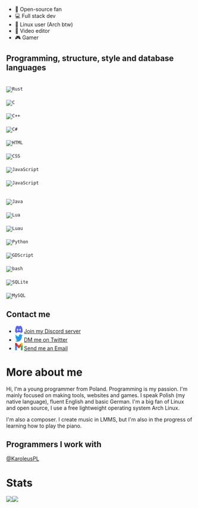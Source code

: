 - 📂 Open-source fan
- 💻 Full stack dev
- 🐧 Linux user (Arch btw)
- 🎥 Video editor
- 🎮 Gamer

## Programming, structure, style and database languages
<code> <img src="https://wolfyxon.github.io/media/img/icons/software/lang/rust.png" width="35" height="35" alt="Rust"> </code>
<code> <img src="https://wolfyxon.github.io/media/img/icons/software/lang/c.svg" width="35" height="35" alt="C"> </code>
<code> <img src="https://wolfyxon.github.io/media/img/icons/software/lang/cpp.svg" width="35" height="35" alt="C++"> </code>
<code> <img src="https://wolfyxon.github.io/media/img/icons/software/lang/csharp.svg" width="35" height="35" alt="C#"> </code>
<code> <img src="https://wolfyxon.github.io/media/img/icons/software/lang/html5.svg" width="35" height="35" alt="HTML"> </code>
<code> <img src="https://wolfyxon.github.io/media/img/icons/software/lang/css3.svg" width="35" height="35" alt="CSS"> </code>
<code> <img src="https://wolfyxon.github.io/media/img/icons/software/lang/ts.png" width="35" height="35" alt="JavaScript"> </code>
<code> <img src="https://wolfyxon.github.io/media/img/icons/software/lang/js.png" width="35" height="35" alt="JavaScript"> </code>
  
<code> <img src="https://wolfyxon.github.io/media/img/icons/software/lang/java.svg" width="35" height="35" alt="Java"> </code>
<code> <img src="https://wolfyxon.github.io/media/img/icons/software/lang/lua.png" width="35" height="35" alt="Lua"> </code>
<code> <img src="https://wolfyxon.github.io/media/img/icons/software/lang/Luau.png" width="35" height="35" alt="Luau"> </code>
<code> <img src="https://wolfyxon.github.io/media/img/icons/software/lang/python.svg" width="35" height="35" alt="Python"> </code>
<code> <img src="https://wolfyxon.github.io/media/img/icons/software/tools/godot.png" width="35" height="35" alt="GDScript"> </code>
<code> <img src="https://wolfyxon.github.io/media/img/icons/software/lang/bash.png" width="35" height="35" alt="bash"> </code>
<code> <img src="https://wolfyxon.github.io/media/img/icons/software/lang/sqlite.png" width="35" height="35" alt="SQLite"> </code>
<code> <img src="https://wolfyxon.github.io/media/img/icons/software/lang/mysql.png" width="35" height="35" alt="MySQL"> </code>

## Contact me
- <img src="https://raw.githubusercontent.com/Wolfyxon/Wolfyxon/main/img/social/discord.svg" width="20" height="20"> [Join my Discord server](https://discord.gg/RztUGCK)
- <img src="https://raw.githubusercontent.com/Wolfyxon/Wolfyxon/main/img/social/twitter.svg" width="20" height="20"> [DM me on Twitter](https://twitter.com/Wolfyxon)
- <img src="https://raw.githubusercontent.com/Wolfyxon/Wolfyxon/main/img/social/gmail.svg" width="20" height="20"> [Send me an Email](mailto:wolfyxon@gmail.com)

# More about me
Hi, I'm a young programmer from Poland.
Programming is my passion. I'm mainly focused on making tools, websites and games.
I speak Polish (my native language), fluent English and basic German.
I'm a big fan of Linux and open source, I use a free lightweight operating system Arch Linux.

I'm also a composer. I create music in LMMS, but I'm also in the progress of learning how to play the piano.
## Programmers I work with
[@KaroleusPL](https://github.com/KaroleusPL)

# Stats
<img src="https://github-readme-stats.vercel.app/api?username=Wolfyxon&count_private=true&show_icons=true&bg_color=212121&text_color=C70303&icon_color=FFFFFF&border_color=FF0000&ring_color=C70303&title_color=7A05BD" height="200px"><img src="https://github-readme-stats.vercel.app/api/top-langs/?username=Wolfyxon&layout=compact&bg_color=212121&text_color=FFFFFF&icon_color=FF0000&border_color=FF0000&ring_color=C70303&title_color=7A05BD&langs_count=10" height="200px">
